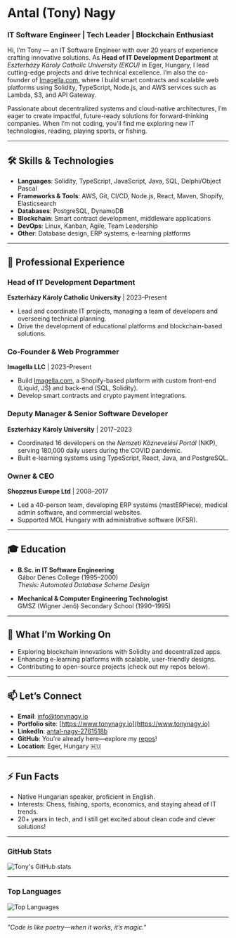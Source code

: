 # Antal (Tony) Nagy  
### IT Software Engineer | Tech Leader | Blockchain Enthusiast

Hi, I’m Tony — an IT Software Engineer with over 20 years of experience crafting innovative solutions. As **Head of IT Development Department** at *Eszterházy Károly Catholic University (EKCU)* in Eger, Hungary, I lead cutting-edge projects and drive technical excellence. I’m also the co-founder of [Imagella.com](https://imagella.com/), where I build smart contracts and scalable web platforms using Solidity, TypeScript, Node.js, and AWS services such as Lambda, S3, and API Gateway.

Passionate about decentralized systems and cloud-native architectures, I’m eager to create impactful, future-ready solutions for forward-thinking companies. When I’m not coding, you’ll find me exploring new IT technologies, reading, playing sports, or fishing.

---

## 🛠️ Skills & Technologies  
- **Languages**: Solidity, TypeScript, JavaScript, Java, SQL, Delphi/Object Pascal
- **Frameworks & Tools**: AWS, Git, CI/CD, Node.js, React, Maven, Shopify, Elasticsearch  
- **Databases**: PostgreSQL, DynamoDB  
- **Blockchain**: Smart contract development, middleware applications  
- **DevOps**: Linux, Kanban, Agile, Team Leadership  
- **Other**: Database design, ERP systems, e-learning platforms  

---

## 🚀 Professional Experience  
### Head of IT Development Department  
**Eszterházy Károly Catholic University** | 2023–Present  
- Lead and coordinate IT projects, managing a team of developers and overseeing technical planning.  
- Drive the development of educational platforms and blockchain-based solutions.  

### Co-Founder & Web Programmer  
**Imagella LLC** | 2023–Present  
- Build [Imagella.com](https://imagella.com/), a Shopify-based platform with custom front-end (Liquid, JS) and back-end (SQL, Solidity).  
- Develop smart contracts and crypto payment integrations.  

### Deputy Manager & Senior Software Developer  
**Eszterházy Károly University** | 2017–2023  
- Coordinated 16 developers on the *Nemzeti Köznevelési Portál* (NKP), serving 180,000 daily users during the COVID pandemic.  
- Built e-learning systems using TypeScript, React, Java, and PostgreSQL.  

### Owner & CEO  
**Shopzeus Europe Ltd** | 2008–2017  
- Led a 40-person team, developing ERP systems (mastERPiece), medical admin software, and commercial websites.  
- Supported MOL Hungary with administrative software (KFSR).  

---

## 🎓 Education  
- **B.Sc. in IT Software Engineering**  
  Gábor Dénes College (1995–2000)  
  *Thesis: Automated Database Scheme Design*  

- **Mechanical & Computer Engineering Technologist**  
  GMSZ (Wigner Jenő) Secondary School (1990–1995)  

---

## 🌟 What I’m Working On  
- Exploring blockchain innovations with Solidity and decentralized apps.  
- Enhancing e-learning platforms with scalable, user-friendly designs.  
- Contributing to open-source projects (check out my repos below).  

---

## 📫 Let’s Connect  
- **Email**: [info@tonynagy.io](mailto:info@tonynagy.io)
- **Portfolio site**: [https://www.tonynagy.io](https://www.tonynagy.io)  
- **LinkedIn**: [antal-nagy-2761518b](https://www.linkedin.com/in/antal-nagy-2761518b)  
- **GitHub**: You're already here—explore my [repos](https://github.com/tonynagyeurope?tab=repositories)!  
- **Location**: Eger, Hungary 🇭🇺  

---

## ⚡ Fun Facts  
- Native Hungarian speaker, proficient in English.  
- Interests: Chess, fishing, sports, economics, and staying ahead of IT trends.  
- 20+ years in tech, and I still get excited about clean code and clever solutions!

---

### GitHub Stats

![Tony's GitHub stats](https://github-readme-stats.vercel.app/api?username=tonynagyeurope&show_icons=true&theme=radical)

---

### Top Languages

![Top Languages](https://github-readme-stats.vercel.app/api/top-langs/?username=tonynagyeurope&layout=compact&theme=radical)

---

*"Code is like poetry—when it works, it’s magic."*  

